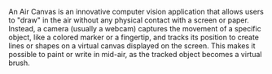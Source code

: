 An Air Canvas is an innovative computer vision application that allows users to "draw" in the air without any physical contact with a screen or paper. Instead, a camera (usually a webcam) captures the movement of a specific object, like a colored marker or a fingertip, and tracks its position to create lines or shapes on a virtual canvas displayed on the screen. This makes it possible to paint or write in mid-air, as the tracked object becomes a virtual brush.
